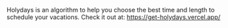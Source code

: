 Holydays is an algorithm to help you choose the best time and length to schedule your vacations.
Check it out at: https://get-holydays.vercel.app/
